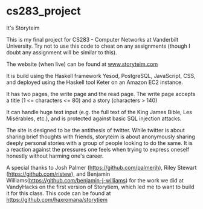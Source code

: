 # cs283_project
It's Storyteim

This is my final project for CS283 - Computer Networks at Vanderbilt University.  Try not to use this code to cheat on any assignments (though I doubt any assignment will be similar to this).

The website (when live) can be found at www.storyteim.com

It is build using the Haskell framework Yesod, PostgreSQL, JavaScript, CSS, and deployed using the Haskell tool Keter on an Amazon EC2 instance.

It has two pages, the write page and the read page.  The write page accepts a title (1 <= characters <= 80) and a story (characters > 140)

It can handle huge text input (e.g. the full text of the King James Bible, Les Misérables, etc.), and is protected against basic SQL injection attacks.

The site is designed to be the antithesis of twitter.  While twitter is about sharing brief thoughts with friends, storyteim is about anonymously sharing deeply personal stories with a group of people looking to do the same.  It is a reaction against the pressures one feels when trying to express oneself honestly without harming one's career.

A special thanks to Josh Palmer (https://github.com/palmerjh), Riley Stewart (https://github.com/ristew), and Benjamin Williams(https://github.com/benjamin-j-williams) for the work we did at VandyHacks on the first version of Storytiem, which led me to want to build it for this class.  This code can be found at https://github.com/haxromana/storytiem
